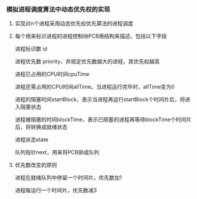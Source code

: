 ### 模拟进程调度算法中动态优先权的实现
1. 实现对n个进程采用动态优先权优先算法的进程调度

2. 每个用来标识进程的进程控制块PCB用结构来描述，包括以下字段

   进程标识数 id

   进程优先数 priority，并规定优先数越大的进程，其优先权越高

   进程已占用的CPU时间cpuTime

   进程还需占用的CPU时间allTime。当进程运行完毕时，allTime变为0

   进程的阻塞时间startBlock，表示当进程再运行startBlock个时间片后，将进入阻塞状态

   进程被阻塞的时间blockTime，表示已阻塞的进程再等待blockTime个时间片后，将转换成就绪状态

   进程状态state

   队列指针next，用来将PCB排成队列

3. 优先数改变的原则

   进程在就绪队列中停留一个时间片，优先数加1

   进程每运行一个时间片，优先数减3

